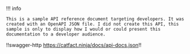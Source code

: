 !!! info
    
    This is a sample API reference document targeting developers. It was created with an OpenAPI JSON file. I did not create this API, this sample is only to display how I would or could present this documentation to a developer audience.

!!swagger-http https://catfact.ninja/docs/api-docs.json!!
